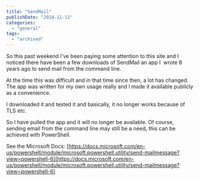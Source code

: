 ```yaml
---
title: "SendMail"
publishDate: "2018-11-11"
categories: 
  - "general"
tags:
  - "archived"
---
```


So this past weekend I've been paying some attention to this site and I noticed there have been a few downloads of SendMail an app I  wrote 8 years ago to send mail from the command line.

At the time this was difficult and in that time since then, a lot has changed.  The app was written for my own usage really and I made it available publicly as a convenience.  
  
I downloaded it and tested it and basically, it no longer works because of TLS etc.

So I have pulled the app and it will no longer be available.
Of course, sending email from the command line may still be a need, this can be achieved with PowerShell.

See the Microsoft Docs: [https://docs.microsoft.com/en-us/powershell/module/microsoft.powershell.utility/send-mailmessage?view=powershell-6](https://docs.microsoft.com/en-us/powershell/module/microsoft.powershell.utility/send-mailmessage?view=powershell-6)
